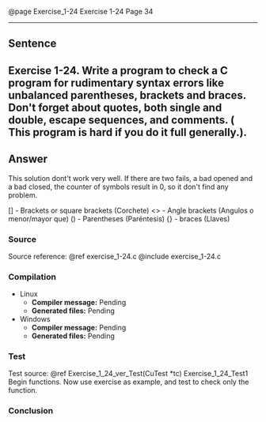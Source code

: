 @page Exercise_1-24 Exercise 1-24
Page 34
 
---

## Sentence
Exercise 1-24. Write a program to check a C program for rudimentary syntax errors like unbalanced parentheses, brackets and braces. Don't forget about quotes, both single and double, escape sequences, and comments. ( This program is hard if you do it full generally.).
---

## Answer
This solution dont't work very well.
If there are two fails, a bad opened and a bad closed, the counter of symbols result in 0, so it don't find any problem.

[] - Brackets or square brackets (Corchete)
<> - Angle brackets (Angulos o menor/mayor que)
() - Parentheses (Paréntesis)
{} - braces (Llaves)


### Source
Source reference: @ref exercise_1-24.c
@include exercise_1-24.c

### Compilation
- Linux
  - **Compiler message:** Pending
  - **Generated files:** Pending
- Windows
  - **Compiler message:** Pending
  - **Generated files:** Pending

### Test
Test source: @ref Exercise_1_24_ver_Test(CuTest *tc)
Exercise_1_24_Test1
Begin functions. Now use exercise as example, and test to check only the function.

### Conclusion
